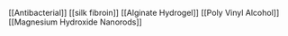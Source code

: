 [[Antibacterial]]
[[silk fibroin]]
[[Alginate Hydrogel]]
[[Poly Vinyl Alcohol]]
[[Magnesium Hydroxide Nanorods]]
